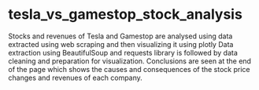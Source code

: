 # tesla_vs_gamestop_stock_analysis
Stocks and revenues of Tesla and Gamestop are analysed using data extracted using web scraping and then visualizing it using plotly
Data extraction using BeautifulSoup and requests library is followed by data cleaning and preparation for visualization.
Conclusions are seen at the end of the page which shows the causes and consequences of the stock price changes and revenues of each company.
